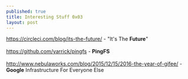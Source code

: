 ```yaml
---
published: true
title: Interesting Stuff 0x03
layout: post
---
```

<a target="_blank" href="https://circleci.com/blog/its-the-future/">https://circleci.com/blog/its-the-future/</a> - "It's The <strong>Future</strong>" <br><br>
<a target="_blank" href="https://github.com/yarrick/pingfs">https://github.com/yarrick/pingfs</a> - <strong>PingFS</strong> <br><br>
<a target="_blank" href="http://www.nebulaworks.com/blog/2015/12/15/2016-the-year-of-gifee/">http://www.nebulaworks.com/blog/2015/12/15/2016-the-year-of-gifee/</a> - <strong>Google</strong> Infrastructure For Everyone Else <br><br>